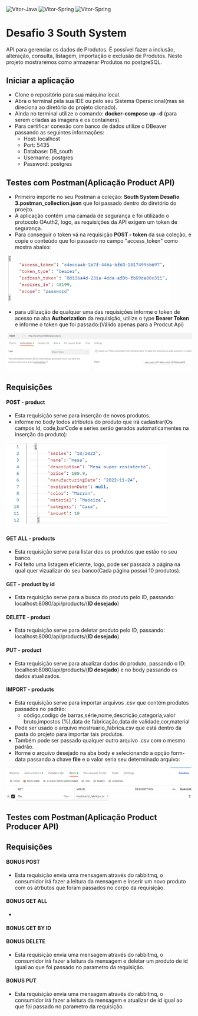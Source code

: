 <div style="display: inline_block"><br>
  <img align="center" alt="Vitor-Java" height="40" width="50" src="https://cdn.jsdelivr.net/gh/devicons/devicon/icons/java/java-original.svg">
  <img align="center" alt="Vitor-Spring" height="40" width="50" src="https://cdn.jsdelivr.net/gh/devicons/devicon/icons/spring/spring-original.svg">
  <img align="center" alt="Vitor-Spring" height="60" width="50" src="https://cdn.jsdelivr.net/gh/devicons/devicon/icons/postgresql/postgresql-plain-wordmark.svg">
</div>

# Desafio 3 South System

API para gerenciar os dados de Produtos. É possível fazer a inclusão, alteração, consulta, listagem, importação e exclusão de Produtos.
Neste projeto mostraremos como armazenar Produtos no postgreSQL.

## Iniciar a aplicação
- Clone o repositório para sua máquina local.
- Abra o terminal pela sua IDE ou pelo seu Sistema Operacional(mas se direciona ao diretório do projeto clonado).
- Ainda no terminal utilize o comando: **docker-compose up -d** (para serem criadas as imagens e os containers).
- Para certificar conexão com banco de dados utilize o DBeaver passando as seguintes informações:
  - Host: localhost
  - Port: 5435
  - Database: DB_south
  - Username: postgres
  - Password: postgres

## Testes com Postman(Aplicação Product API)
- Primeiro importe no seu Postman a coleção: **South System Desafio 3.postman_collection.json** que foi passado dentro do diretório do proejto.
- A aplicação contém uma camada de segurança e foi utilizado o protocolo OAuth2, logo, as requisições da API exigem um token de segurança.
- Para conseguir o token vá na requisição **POST - token** da sua coleção, e copie o conteúdo que foi passado no campo "access_token" como mostra abaixo:

![alt text](https://github.com/Vitorsandrade/desafio-south-impulsionar/blob/main/images/access_token.png)

- para utilização de qualquer uma das requisições informe o token de acesso na aba **Authorization** da requisição, utilize o type **Bearer Token**
e informe o token que foi passado:(Válido apenas para a Prodcut Api)

![alt text](https://github.com/Vitorsandrade/desafio-south-impulsionar/blob/main/images/token_requisi%C3%A7%C3%A3o.png)

## Requisições

#### POST - product
- Esta requisição serve para inserção de novos produtos.
- informe no body todos atributos do produto que irá cadastrar(Os campos Id, code,barCode e series serão gerados automaticamentes na inserção do produto):

![alt text](https://github.com/Vitorsandrade/desafio-south-impulsionar/blob/main/images/Post%20-%20product.png)

#### GET ALL - products
- Esta requisição serve para listar dos os produtos que estão no seu banco.
- Foi feito uma listagem eficiente, logo, pode ser passada a página na qual quer vizualizar do seu banco(Cada página possui 10 produtos).

#### GET - product by id
- Esta requisição serve para a busca do produto pelo ID, passando: localhost:8080/api/products/(**ID desejado**)

#### DELETE - product
- Esta requisição serve para deletar produto pelo ID, passando: localhost:8080/api/products/(**ID desejado**)

#### PUT - product
- Esta requisição serve para atualizar dados do produto, passando o ID: localhost:8080/api/products/(**ID desejado**) e no body passando os dados atualizados.

#### IMPORT - products
- Esta requisição serve para importar arquivos .csv  que contém produtos passados no padrão:
  - código,codigo de barras,série,nome,descrição,categoria,valor bruto,impostos (%),data de fabricação,data de validade,cor,material
- Pode ser usado o arquivo mostruario_fabrica.csv que está dentro da pasta do projeto para importar tais produtos.
- Também pode ser passado qualquer outro arquivo .csv com o mesmo padrão.
- Iforme o arquivo desejado na aba body e selecionando a opção form-data passando a chave **file** e o valor seria seu determinado arquivo:

![alt text](https://github.com/Vitorsandrade/desafio-south-impulsionar/blob/main/images/Import%20-%20products.png)

## Testes com Postman(Aplicação Product Producer API)

## Requisições

#### BONUS POST
- Esta requisição envia uma mensagem através do rabbitmq, o consumidor irá fazer a leitura da mensagem e inserir um novo produto com os atrbutos que foram passados
no corpo da requisição.

#### BONUS GET ALL
- 
#### BONUS GET BY ID

#### BONUS DELETE
- Esta requisição envia uma mensagem através do rabbitmq, o consumidor irá fazer a leitura da mensagem e deletar um produto de id igual ao que foi passado no parametro da requisição.
#### BONUS PUT
- Esta requisição envia uma mensagem através do rabbitmq, o consumidor irá fazer a leitura da mensagem e atualizar de id igual ao que foi passado no parametro da requisição.
